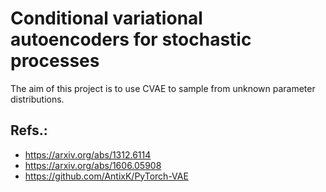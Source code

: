 # Conditional variational autoencoders for stochastic processes

The aim of this project is to use CVAE to sample from unknown parameter distributions.

## Refs.:
- https://arxiv.org/abs/1312.6114
- https://arxiv.org/abs/1606.05908
- https://github.com/AntixK/PyTorch-VAE
